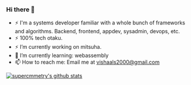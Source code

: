 ### Hi there 👋

- ⚡ I'm a systems developer familiar with a whole bunch of frameworks and algorithms. Backend, frontend, appdev, sysadmin, devops, etc.
- ⚡ 100% tech otaku.
- ⚡ I’m currently working on mitsuha.
- 🌱 I’m currently learning: webassembly
- 📫 How to reach me: Email me at vishaals2000@gmail.com


[![supercmmetry's github stats](https://github-readme-stats.vercel.app/api?username=supercmmetry&count_private=true&show_icons=true)](https://github.com/anuraghazra/github-readme-stats)

